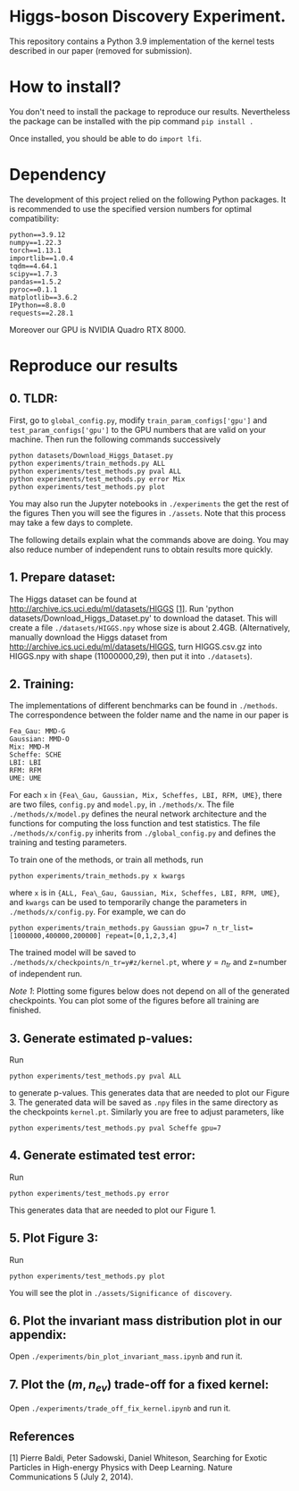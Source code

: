 # Higgs-boson Discovery Experiment.

This repository contains a Python 3.9 implementation of the kernel tests described in our paper (removed for submission).

# How to install?
You don't need to install the package to reproduce our results. Nevertheless the package can be installed with the pip command `pip install .`

Once installed, you should be able to do `import lfi`.

# Dependency
The development of this project relied on the following Python packages. It is recommended to use the specified version numbers for optimal compatibility:

    python==3.9.12
    numpy==1.22.3
    torch==1.13.1
    importlib==1.0.4
    tqdm==4.64.1
    scipy==1.7.3
    pandas==1.5.2
    pyroc==0.1.1
    matplotlib==3.6.2
    IPython==8.8.0
    requests==2.28.1

Moreover our GPU is NVIDIA Quadro RTX 8000. 

# Reproduce our results

## 0. TLDR:
First, go to `global_config.py`, modify `train_param_configs['gpu']` and `test_param_configs['gpu']` to the GPU numbers that are valid on your machine.
Then run the following commands successively
```
python datasets/Download_Higgs_Dataset.py
python experiments/train_methods.py ALL
python experiments/test_methods.py pval ALL
python experiments/test_methods.py error Mix
python experiments/test_methods.py plot
```
You may also run the Jupyter notebooks in `./experiments` the get the rest of the figures
Then you will see the figures in `./assets`. Note that this process may take a few days to complete. 

The following details explain what the commands above are doing. You may also reduce number of independent runs to obtain results more quickly.
 
## 1. Prepare dataset:
The Higgs dataset can be found at http://archive.ics.uci.edu/ml/datasets/HIGGS [[1]](#1).
Run 'python datasets/Download_Higgs_Dataset.py' to download the dataset.  This will create a file `./datasets/HIGGS.npy` whose size is about 2.4GB. 
(Alternatively, manually download the Higgs dataset from http://archive.ics.uci.edu/ml/datasets/HIGGS, turn HIGGS.csv.gz into HIGGS.npy with shape (11000000,29), then put it into `./datasets`).  

## 2. Training:  
The implementations of different benchmarks can be found in `./methods`. The correspondence between the folder name and the name in our paper is

    Fea_Gau: MMD-G
    Gaussian: MMD-O
    Mix: MMD-M
    Scheffe: SCHE
    LBI: LBI
    RFM: RFM
    UME: UME

For each `x` in `{Fea\_Gau, Gaussian, Mix, Scheffes, LBI, RFM, UME}`, there are two files, `config.py` and `model.py`, in `./methods/x`. The file `./methods/x/model.py` defines the neural network architecture and the functions for computing the loss function and test statistics. The file `./methods/x/config.py` inherits from `./global_config.py` and defines the training and testing parameters.

To train one of the methods, or train all methods, run 
```
python experiments/train_methods.py x kwargs
```
where `x` is in `{ALL, Fea\_Gau, Gaussian, Mix, Scheffes, LBI, RFM, UME}`, and `kwargs` can be used to temporarily change the parameters in `./methods/x/config.py`. For example, we can do
```
python experiments/train_methods.py Gaussian gpu=7 n_tr_list=[1000000,400000,200000] repeat=[0,1,2,3,4]
```
The trained model will be saved to `./methods/x/checkpoints/n_tr=y#z/kernel.pt`, where $y=n_{tr}$ and z=number of independent run.

*Note 1*: Plotting some figures below does not depend on all of the generated checkpoints. You can plot some of the figures before all training are finished.

## 3. Generate estimated p-values:
Run 
```
python experiments/test_methods.py pval ALL
```
to generate p-values. This generates data that are needed to plot our Figure 3. The generated data will be saved as `.npy` files in the same directory as the checkpoints `kernel.pt`. Similarly you are free to adjust parameters, like
```
python experiments/test_methods.py pval Scheffe gpu=7
```

## 4. Generate estimated test error:
Run 
```
python experiments/test_methods.py error
```
This generates data that are needed to plot our Figure 1.

## 5. Plot Figure 3:
Run 
```
python experiments/test_methods.py plot
```
You will see the plot in `./assets/Significance of discovery`.

## 6. Plot the invariant mass distribution plot in our appendix:
Open `./experiments/bin_plot_invariant_mass.ipynb` and run it.

## 7. Plot the $(m,n_{ev})$ trade-off for a fixed kernel:
Open `./experiments/trade_off_fix_kernel.ipynb` and run it.

## References
<a id="1">[1]</a> 
Pierre Baldi, Peter Sadowski, Daniel Whiteson,
Searching for Exotic Particles in High-energy Physics with Deep Learning.
Nature Communications 5 (July 2, 2014).